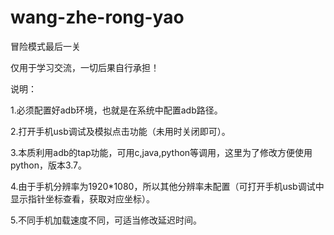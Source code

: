 # wang-zhe-rong-yao

  冒险模式最后一关
  
  仅用于学习交流，一切后果自行承担！ 
  
  说明：
  
  1.必须配置好adb环境，也就是在系统中配置adb路径。
  
  2.打开手机usb调试及模拟点击功能（未用时关闭即可）。
  
  3.本质利用adb的tap功能，可用c,java,python等调用，这里为了修改方便使用python，版本3.7。
  
  4.由于手机分辨率为1920*1080，所以其他分辨率未配置（可打开手机usb调试中显示指针坐标查看，获取对应坐标）。
  
  5.不同手机加载速度不同，可适当修改延迟时间。

